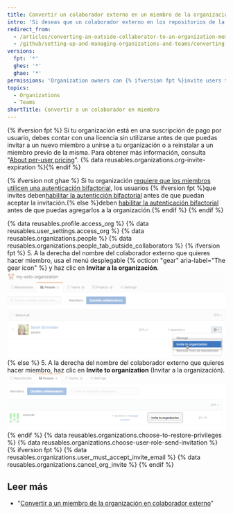```yaml
---
title: Convertir un colaborador externo en un miembro de la organización
intro: 'Si deseas que un colaborador externo en los repositorios de la organización tenga más permisos dentro de tu organización, puedes {% ifversion fpt %}invitarlo a convertirse en miembro de{% else %}convertirlo en miembro de{% endif %} la organización.'
redirect_from:
  - /articles/converting-an-outside-collaborator-to-an-organization-member
  - /github/setting-up-and-managing-organizations-and-teams/converting-an-outside-collaborator-to-an-organization-member
versions:
  fpt: '*'
  ghes: '*'
  ghae: '*'
permissions: 'Organization owners can {% ifversion fpt %}invite users to join{% else %}add users to{% endif %} an organization.'
topics:
  - Organizations
  - Teams
shortTitle: Convertir a un colaborador en miembro
---
```


{% ifversion fpt %}
Si tu organización está en una suscripción de pago por usuario, debes contar con una licencia sin utilizarse antes de que puedas invitar a un nuevo miembro a unirse a tu organización o a reinstalar a un miembro previo de la misma. Para obtener más información, consulta "[About per-user pricing](/articles/about-per-user-pricing)". {% data reusables.organizations.org-invite-expiration %}{% endif %}

{% ifversion not ghae %}
Si tu organización [requiere que los miembros utilicen una autenticación bifactorial](/articles/requiring-two-factor-authentication-in-your-organization), los usuarios {% ifversion fpt %}que invites deben[habilitar la autenticción bifactorial](/articles/securing-your-account-with-two-factor-authentication-2fa) antes de que puedan aceptar la invitación.{% else %}deben [habilitar la autenticación bifactorial](/articles/securing-your-account-with-two-factor-authentication-2fa) antes de que puedas agregarlos a la organización.{% endif %}
{% endif %}

{% data reusables.profile.access_org %}
{% data reusables.user_settings.access_org %}
{% data reusables.organizations.people %}
{% data reusables.organizations.people_tab_outside_collaborators %}
{% ifversion fpt %}
5. A la derecha del nombre del colaborador externo que quieres hacer miembro, usa el menú desplegable {% octicon "gear" aria-label="The gear icon" %} y haz clic en **Invitar a la organización**.![Invitar colaboradores externos a la organización](/assets/images/help/organizations/invite_outside_collaborator_to_organization.png)
{% else %}
5. A la derecha del nombre del colaborador externo que quieres hacer miembro, haz clic en **Invite to organization** (Invitar a la organización).![Invitar colaboradores externos a la organización](/assets/images/enterprise/orgs-and-teams/invite_outside_collabs_to_org.png)
{% endif %}
{% data reusables.organizations.choose-to-restore-privileges %}
{% data reusables.organizations.choose-user-role-send-invitation %}
{% ifversion fpt %}
{% data reusables.organizations.user_must_accept_invite_email %} {% data reusables.organizations.cancel_org_invite %}
{% endif %}

## Leer más

- "[Convertir a un miembro de la organización en colaborador externo](/articles/converting-an-organization-member-to-an-outside-collaborator)"
